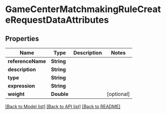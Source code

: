 # GameCenterMatchmakingRuleCreateRequestDataAttributes

## Properties
Name | Type | Description | Notes
------------ | ------------- | ------------- | -------------
**referenceName** | **String** |  | 
**description** | **String** |  | 
**type** | **String** |  | 
**expression** | **String** |  | 
**weight** | **Double** |  | [optional] 

[[Back to Model list]](../README.md#documentation-for-models) [[Back to API list]](../README.md#documentation-for-api-endpoints) [[Back to README]](../README.md)


